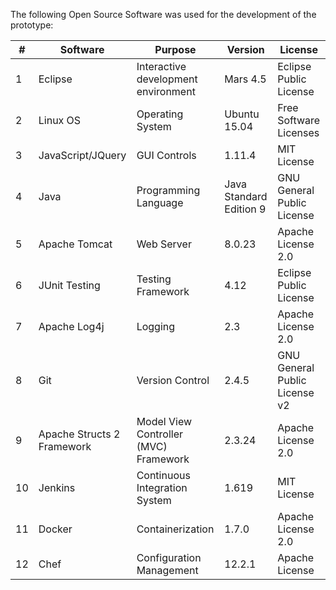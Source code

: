 The following Open Source Software was used for the development of the prototype:

| # | Software | Purpose | Version | License |
|--------|--------|--------|--------|--------|
|1|Eclipse |Interactive development environment|Mars 4.5|Eclipse Public License|
|2|Linux OS|Operating System|Ubuntu 15.04|Free Software Licenses|
|3|JavaScript/JQuery|GUI Controls|1.11.4|MIT License|
|4|Java|Programming Language|Java Standard Edition 9|GNU General Public License|
|5|Apache Tomcat|Web Server|8.0.23|Apache License 2.0|
|6|JUnit Testing|Testing Framework|4.12|Eclipse Public License
|7|Apache Log4j|Logging|2.3|Apache License 2.0|
|8|Git|Version Control|2.4.5|GNU General Public License v2|
|9|Apache Structs 2 Framework|Model View Controller (MVC) Framework|2.3.24|Apache License 2.0|
|10|Jenkins|Continuous Integration System|1.619|MIT License|
|11|Docker|Containerization|1.7.0|Apache License 2.0|
|12|Chef|Configuration Management|12.2.1|Apache License|